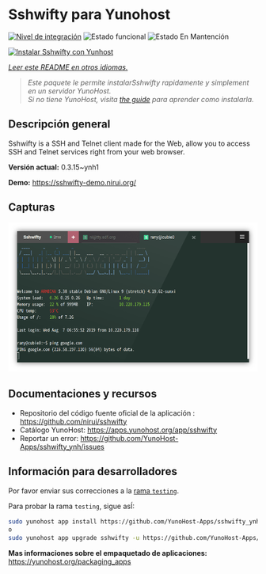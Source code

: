 <!--
Este archivo README esta generado automaticamente<https://github.com/YunoHost/apps/tree/master/tools/readme_generator>
No se debe editar a mano.
-->

# Sshwifty para Yunohost

[![Nivel de integración](https://apps.yunohost.org/badge/integration/sshwifty)](https://ci-apps.yunohost.org/ci/apps/sshwifty/)
![Estado funcional](https://apps.yunohost.org/badge/state/sshwifty)
![Estado En Mantención](https://apps.yunohost.org/badge/maintained/sshwifty)

[![Instalar Sshwifty con Yunhost](https://install-app.yunohost.org/install-with-yunohost.svg)](https://install-app.yunohost.org/?app=sshwifty)

*[Leer este README en otros idiomas.](./ALL_README.md)*

> *Este paquete le permite instalarSshwifty rapidamente y simplement en un servidor YunoHost.*  
> *Si no tiene YunoHost, visita [the guide](https://yunohost.org/install) para aprender como instalarla.*

## Descripción general

Sshwifty is a SSH and Telnet client made for the Web, allow you to access SSH and Telnet services right from your web browser.

**Versión actual:** 0.3.15~ynh1

**Demo:** <https://sshwifty-demo.nirui.org/>

## Capturas

![Captura de Sshwifty](./doc/screenshots/Screenshot.png)

## Documentaciones y recursos

- Repositorio del código fuente oficial de la aplicación : <https://github.com/nirui/sshwifty>
- Catálogo YunoHost: <https://apps.yunohost.org/app/sshwifty>
- Reportar un error: <https://github.com/YunoHost-Apps/sshwifty_ynh/issues>

## Información para desarrolladores

Por favor enviar sus correcciones a la [rama `testing`](https://github.com/YunoHost-Apps/sshwifty_ynh/tree/testing).

Para probar la rama `testing`, sigue asÍ:

```bash
sudo yunohost app install https://github.com/YunoHost-Apps/sshwifty_ynh/tree/testing --debug
o
sudo yunohost app upgrade sshwifty -u https://github.com/YunoHost-Apps/sshwifty_ynh/tree/testing --debug
```

**Mas informaciones sobre el empaquetado de aplicaciones:** <https://yunohost.org/packaging_apps>
